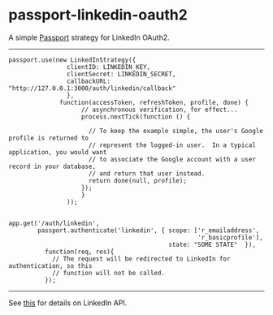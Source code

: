 passport-linkedin-oauth2
========================

A simple [Passport](http://passportjs.org/) strategy for LinkedIn OAuth2.

---


	passport.use(new LinkedInStrategy({
    				clientID: LINKEDIN_KEY,
    				clientSecret: LINKEDIN_SECRET,
    				callbackURL: "http://127.0.0.1:3000/auth/linkedin/callback"
  					},
				  function(accessToken, refreshToken, profile, done) {
				    	// asynchronous verification, for effect...
					    process.nextTick(function () {
					      
					      // To keep the example simple, the user's Google profile is returned to
					      // represent the logged-in user.  In a typical application, you would want
					      // to associate the Google account with a user record in your database,
					      // and return that user instead.
					      return done(null, profile);
					    });
				  		}
					));


	app.get('/auth/linkedin',
  			passport.authenticate('linkedin', { scope: ['r_emailaddress',
                                                        'r_basicprofile'],
                                                state: "SOME STATE"  }),
			  function(req, res){
			    // The request will be redirected to LinkedIn for authentication, so this
			    // function will not be called.
			  });

---

See [this](http://developer.linkedin.com/) for details on LinkedIn API.